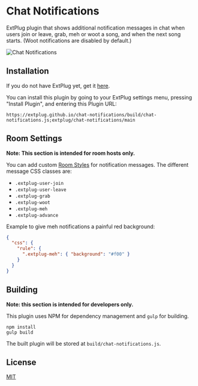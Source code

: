 Chat Notifications
==================

ExtPlug plugin that shows additional notification messages in chat when users
join or leave, grab, meh or woot a song, and when the next song starts.
(Woot notifications are disabled by default.)

![Chat Notifications](https://i.imgur.com/MEsolUY.png)

## Installation

If you do not have ExtPlug yet, get it [here](https://extplug.github.io).

You can install this plugin by going to your ExtPlug settings menu, pressing
"Install Plugin", and entering this Plugin URL:

```
https://extplug.github.io/chat-notifications/build/chat-notifications.js;extplug/chat-notifications/main
```

## Room Settings

**Note: This section is intended for room hosts only.**

You can add custom [Room Styles](https://github.com/ExtPlug/room-styles) for
notification messages. The different message CSS classes are:

 * `.extplug-user-join`
 * `.extplug-user-leave`
 * `.extplug-grab`
 * `.extplug-woot`
 * `.extplug-meh`
 * `.extplug-advance`

Example to give meh notifications a painful red background:

```json
{
  "css": {
    "rule": {
      ".extplug-meh": { "background": "#f00" }
    }
  }
}
```

## Building

**Note: this section is intended for developers only.**

This plugin uses NPM for dependency management and `gulp` for building.

```
npm install
gulp build
```

The built plugin will be stored at `build/chat-notifications.js`.

## License

[MIT](./LICENSE)
